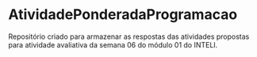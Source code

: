# AtividadePonderadaProgramacao
Repositório criado para armazenar as respostas das atividades propostas para atividade avaliativa da semana 06 do módulo 01 do INTELI.
